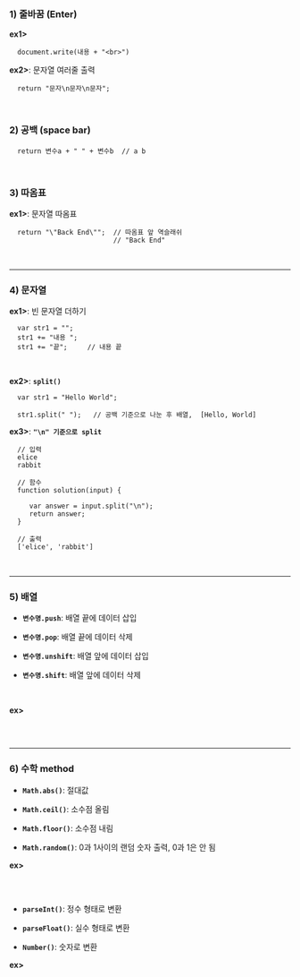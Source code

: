 ### 1) 줄바꿈 (Enter)   
__ex1>__   
```
  document.write(내용 + "<br>")
```

__ex2>__: 문자열 여러줄 출력   
```
  return "문자\n문자\n문자";
```
<br>

### 2) 공백 (space bar)   
```
  return 변수a + " " + 변수b  // a b
```
<br>

### 3) 따옴표   
__ex1>__: 문자열 따옴표   
```
  return "\"Back End\"";  // 따옴표 앞 역슬래쉬
                          // "Back End"
```
<br>
<hr>

### 4) 문자열   
__ex1>__: 빈 문자열 더하기   
```
  var str1 = "";
  str1 += "내용 ";
  str1 += "끝";     // 내용 끝
```
<br>

__ex2>__: __```split()```__   
```
  var str1 = "Hello World";

  str1.split(" ");   // 공백 기준으로 나눈 후 배열,  [Hello, World]
```

__ex3>__: __```"\n" 기준으로 split```__   
```
  // 입력
  elice
  rabbit

  // 함수
  function solution(input) {

     var answer = input.split("\n");
     return answer;
  }

  // 출력
  ['elice', 'rabbit']
```
<br>
<hr>

### 5) 배열  
* __```변수명.push```__: 배열 끝에 데이터 삽입   

* __```변수명.pop```__: 배열 끝에 데이터 삭제   

* __```변수명.unshift```__: 배열 앞에 데이터 삽입   

* __```변수명.shift```__: 배열 앞에 데이터 삭제   
<br>
 
__ex>__   
```

```
<br>
<hr>

### 6) 수학 method
* __```Math.abs()```__: 절대값   

* __```Math.ceil()```__: 소수점 올림   

* __```Math.floor()```__: 소수점 내림   

* __```Math.random()```__: 0과 1사이의 랜덤 숫자 출력, 0과 1은 안 됨   

__ex>__   
```

```
<br>

* __```parseInt()```__: 정수 형태로 변환   

* __```parseFloat()```__: 실수 형태로 변환

* __```Number()```__: 숫자로 변환

__ex>__   
```

```
